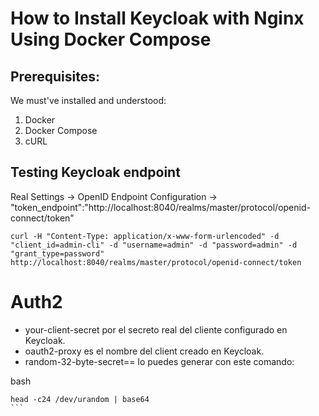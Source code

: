 # How to Install Keycloak with Nginx Using Docker Compose

## Prerequisites:

We must've installed and understood:

1. Docker
2. Docker Compose
3. cURL

## Testing Keycloak endpoint

Real Settings -> OpenID Endpoint Configuration -> "token_endpoint":"http://localhost:8040/realms/master/protocol/openid-connect/token"

```
curl -H "Content-Type: application/x-www-form-urlencoded" -d "client_id=admin-cli" -d "username=admin" -d "password=admin" -d "grant_type=password" http://localhost:8040/realms/master/protocol/openid-connect/token
```

# Auth2
- your-client-secret por el secreto real del cliente configurado en Keycloak.
- oauth2-proxy es el nombre del client creado en Keycloak.
- random-32-byte-secret== lo puedes generar con este comando:

bash
````
head -c24 /dev/urandom | base64
```